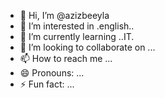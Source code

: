 - 👋 Hi, I’m @azizbeeyla
- 👀 I’m interested in .english..
- 🌱 I’m currently learning ..IT.
- 💞️ I’m looking to collaborate on ...
- 📫 How to reach me ...
- 😄 Pronouns: ...
- ⚡ Fun fact: ...

<!---
azizbeeyla/azizbeeyla is a ✨ special ✨ repository because its `README.md` (this file) appears on your GitHub profile.
You can click the Preview link to take a look at your changes.
--->
